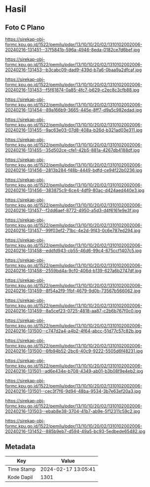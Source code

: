 # Hasil

## Foto C Plano

https://sirekap-obj-formc.kpu.go.id/1522/pemilu/pdpr/13/10/10/20/02/1310102002006-20240216-131451--37f5841b-596a-4946-8eda-0182ce7d6bef.jpg

https://sirekap-obj-formc.kpu.go.id/1522/pemilu/pdpr/13/10/10/20/02/1310102002006-20240216-131453--b3cabc09-dad9-439d-b7a6-0baa9a2dfcaf.jpg

https://sirekap-obj-formc.kpu.go.id/1522/pemilu/pdpr/13/10/10/20/02/1310102002006-20240216-131453--f5f61874-0a85-4fc7-b629-c2ec8c3cfb88.jpg

https://sirekap-obj-formc.kpu.go.id/1522/pemilu/pdpr/13/10/10/20/02/1310102002006-20240216-131454--89a166b9-3665-445e-8ff7-d9a5c982edad.jpg

https://sirekap-obj-formc.kpu.go.id/1522/pemilu/pdpr/13/10/10/20/02/1310102002006-20240216-131455--9ac63e03-07d8-408a-b26d-b321ad03e311.jpg

https://sirekap-obj-formc.kpu.go.id/1522/pemilu/pdpr/13/10/10/20/02/1310102002006-20240216-131455--35d502ce-cfe1-42b5-881a-4267db4188df.jpg

https://sirekap-obj-formc.kpu.go.id/1522/pemilu/pdpr/13/10/10/20/02/1310102002006-20240216-131456--2813b284-f48b-4449-bdfd-ce94f22b0236.jpg

https://sirekap-obj-formc.kpu.go.id/1522/pemilu/pdpr/13/10/10/20/02/1310102002006-20240216-131456--383875c9-6ce4-4df9-80ac-d424aed440e3.jpg

https://sirekap-obj-formc.kpu.go.id/1522/pemilu/pdpr/13/10/10/20/02/1310102002006-20240216-131457--f2dd6aef-8772-4950-a5d3-d4f6161e9e3f.jpg

https://sirekap-obj-formc.kpu.go.id/1522/pemilu/pdpr/13/10/10/20/02/1310102002006-20240216-131457--99f03ef2-71bc-4e2d-9f43-0c6e787ed294.jpg

https://sirekap-obj-formc.kpu.go.id/1522/pemilu/pdpr/13/10/10/20/02/1310102002006-20240216-131458--eddfd943-cb55-46d6-99c4-675ccf1407c5.jpg

https://sirekap-obj-formc.kpu.go.id/1522/pemilu/pdpr/13/10/10/20/02/1310102002006-20240216-131458--2559bd4a-9cf0-406d-b139-627a6b2747df.jpg

https://sirekap-obj-formc.kpu.go.id/1522/pemilu/pdpr/13/10/10/20/02/1310102002006-20240216-131459--8f54a2f9-1fbf-4679-9d0b-73567b566062.jpg

https://sirekap-obj-formc.kpu.go.id/1522/pemilu/pdpr/13/10/10/20/02/1310102002006-20240216-131459--8a5cef23-0725-4818-aa87-c2b6b767f0c0.jpg

https://sirekap-obj-formc.kpu.go.id/1522/pemilu/pdpr/13/10/10/20/02/1310102002006-20240216-131500--c747d2a4-a4b2-4f64-abcc-51d77c57c82b.jpg

https://sirekap-obj-formc.kpu.go.id/1522/pemilu/pdpr/13/10/10/20/02/1310102002006-20240216-131500--6fb94b52-2bc6-40c9-9222-5505d6f48231.jpg

https://sirekap-obj-formc.kpu.go.id/1522/pemilu/pdpr/13/10/10/20/02/1310102002006-20240216-131501--ad6e434e-b708-4349-ab01-b3b08f9e4eb2.jpg

https://sirekap-obj-formc.kpu.go.id/1522/pemilu/pdpr/13/10/10/20/02/1310102002006-20240216-131501--cec3f7f6-9d94-48ba-9534-3b7e63ef20a3.jpg

https://sirekap-obj-formc.kpu.go.id/1522/pemilu/pdpr/13/10/10/20/02/1310102002006-20240216-131503--ebab8e38-3704-41b7-ab9e-5f12311c59c2.jpg

https://sirekap-obj-formc.kpu.go.id/1522/pemilu/pdpr/13/10/10/20/02/1310102002006-20240216-131452--885b9eb7-d594-49a5-bc93-5edbede65482.jpg


## Metadata

| Key        | Value               |
| ---------- | ------------------- |
| Time Stamp | 2024-02-17 13:05:41 |
| Kode Dapil | 1301                |



